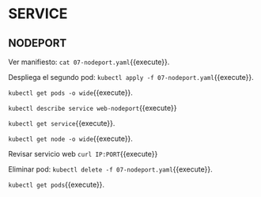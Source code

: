 # SERVICE
## NODEPORT

Ver manifiesto:
`cat 07-nodeport.yaml`{{execute}}.

Despliega el segundo pod:
`kubectl apply -f 07-nodeport.yaml`{{execute}}.

`kubectl get pods -o wide`{{execute}}.

`kubectl describe service web-nodeport`{{execute}}

`kubectl get service`{{execute}}.

`kubectl get node -o wide`{{execute}}.

Revisar servicio web
`curl IP:PORT`{{execute}}

Eliminar pod:
`kubectl delete -f 07-nodeport.yaml`{{execute}}.

`kubectl get pods`{{execute}}.


